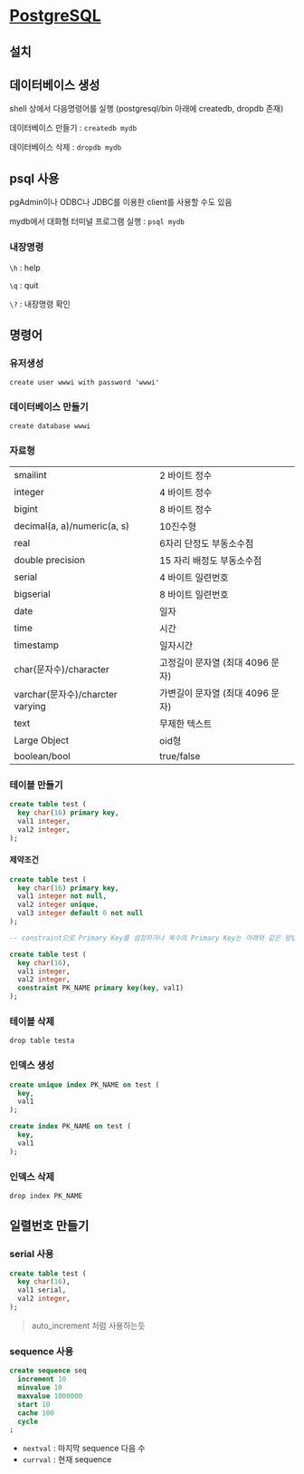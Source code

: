# [PostgreSQL](http://postgresql.kr/docs/9.6/index.html)

## 설치

## 데이터베이스 생성

shell 상에서 다음명령어를 실행 (postgresql/bin 아래에 createdb, dropdb 존재)

데이터베이스 만들기 : `createdb mydb`

데이터베이스 삭제 : `dropdb mydb`

## psql 사용

pgAdmin이나 ODBC나 JDBC를 이용한 client를 사용할 수도 있음

mydb에서 대화형 터미널 프로그램 실행 : `psql mydb`

### 내장명령

`\h` : help

`\q` : quit

`\?` : 내장명령 확인



## 명령어

### 유저생성

`create user wwwi with password 'wwwi'`

### 데이터베이스  만들기

`create database wwwi`

### 자료형

|                               |                        |
| ----------------------------- | ---------------------- |
| smailint                      | 2 바이트 정수               |
| integer                       | 4 바이트 정수               |
| bigint                        | 8 바이트 정수               |
| decimal(a, a)/numeric(a, s)   | 10진수형                  |
| real                          | 6자리 단정도 부동소수점          |
| double precision              | 15 자리 배정도 부동소수점        |
| serial                        | 4 바이트 일련번호             |
| bigserial                     | 8 바이트 일련번호             |
| date                          | 일자                     |
| time                          | 시간                     |
| timestamp                     | 일자시간                   |
| char(문자수)/character           | 고정길이 문자열  (최대 4096 문자) |
| varchar(문자수)/charcter varying | 가변길이 문자열  (최대 4096 문자) |
| text                          | 무제한 텍스트                |
| Large Object                  | oid형                   |
| boolean/bool                  | true/false             |

### 테이블 만들기

```sql
create table test (
  key char(16) primary key,
  val1 integer,
  val2 integer,
);
```

#### 제약조건

```sql
create table test (
  key char(16) primary key,
  val1 integer not null,
  val2 integer unique,
  val3 integer default 0 not null
);

-- constraint으로 Primary Key를 설정하거나 복수의 Primary Key는 아래와 같은 방법으로 설정

create table test (
  key char(16),
  val1 integer,
  val2 integer,
  constraint PK_NAME primary key(key, val1)
);
```

### 테이블 삭제

`drop table testa`

### 인덱스 생성

```sql
create unique index PK_NAME on test (
  key,
  val1
);

create index PK_NAME on test (
  key,
  val1
);

```

### 인덱스 삭제

`drop index PK_NAME`

## 일렬번호 만들기

### serial 사용

```sql
create table test (
  key char(16),
  val1 serial,
  val2 integer,
);
```

> auto_increment 처럼 사용하는듯

### sequence 사용

```sql
create sequence seq
  increment 10
  minvalue 10
  maxvalue 1000000
  start 10
  cache 100
  cycle
;
```

- `nextval` : 마지막 sequence 다음 수
- `currval` : 현재 sequence
